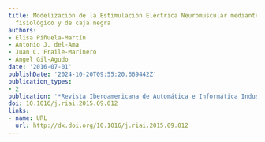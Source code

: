 ```yaml
---
title: Modelización de la Estimulación Eléctrica Neuromuscular mediante un enfoque
  fisiológico y de caja negra
authors:
- Elisa Piñuela-Martín
- Antonio J. del-Ama
- Juan C. Fraile-Marinero
- Ángel Gil-Agudo
date: '2016-07-01'
publishDate: '2024-10-20T09:55:20.669442Z'
publication_types:
- 2
publication: '*Revista Iberoamericana de Automática e Informática Industrial RIAI*'
doi: 10.1016/j.riai.2015.09.012
links:
- name: URL
  url: http://dx.doi.org/10.1016/j.riai.2015.09.012
---
```

